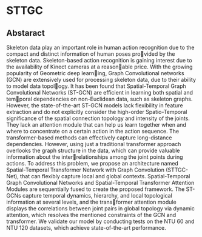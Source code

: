 # STTGC
## Abstaract
Skeleton data play an important role in human action recognition due to the compact and distinct information of human poses provided by the skeleton data. Skeleton-based action recognition is gaining interest due to the availability of Kinect cameras at a reasonable price. 
With the growing popularity of Geometric deep learning, Graph Convolutional networks (GCN) are extensively used for processing skeleton data, due to their ability to model data topology. 
It has been found that Spatial-Temporal Graph Convolutional Networks (ST-GCN) are efficient in learning both spatial and temporal dependencies on non-Euclidean data, such as skeleton graphs.
However, the state-of-the-art ST-GCN models lack flexibility in feature extraction and do not explicitly consider the high-order Spatio-Temporal significance of the spatial connection topology and intensity of the joints. 
They lack an attention module that can help us learn together when and where to concentrate on a certain action in the action sequence. The transformer-based methods can effectively capture long-distance dependencies. 
However, using just a traditional transformer approach overlooks the graph structure in the data, which can provide valuable information about the interrelationships among the joint points during actions. 
To address this problem, we propose an architecture named Spatial-Temporal Transformer Network with Graph Convolution (STTGC-Net), that can flexibly capture local and global contexts. 
Spatial-Temporal Graph Convolutional Networks and Spatial-Temporal Transformer Attention Modules are sequentially fused to create the proposed framework. 
The ST-GCNs capture temporal dynamics, hierarchy, and local topological information at several levels, and the transformer attention module displays the correlations between joint pairs in global topology via dynamic attention, which resolves the mentioned constraints of the GCN and transformer. 
We validate our model by conducting tests on the NTU 60 and NTU 120 datasets, which achieve state-of-the-art performance.

